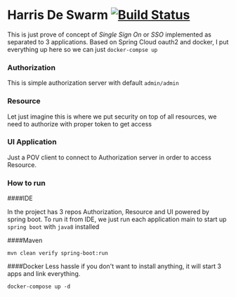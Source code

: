 # Harris De Swarm [![Build Status](https://travis-ci.org/anonymint/harris-de-swarm.svg?branch=master)](https://travis-ci.org/anonymint/harris-de-swarm)
 
This is just prove of concept of *Single Sign On* or *SSO* implemented as separated to 3 applications. 
Based on Spring Cloud oauth2 and docker, I put everything up here so we can just `docker-compse up`  

### Authorization 

This is simple authorization server with default `admin/admin` 

### Resource

Let just imagine this is where we put security on top of all resources, we need to authorize with proper token to get access

### UI Application

Just a POV client to connect to Authorization server in order to access Resource.

### How to run 

####IDE

In the project has 3 repos Authorization, Resource and UI powered by spring boot. To run it from IDE, we just run each application main to start up `spring boot` with `java8` installed 

####Maven

    mvn clean verify spring-boot:run
    
####Docker
Less hassle if you don't want to install anything, it will start 3 apps and link everything.

    docker-compose up -d 
